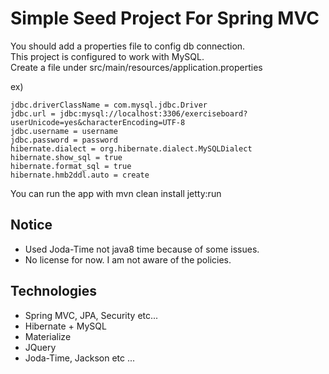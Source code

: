 Simple Seed Project For Spring MVC
==================================

You should add a properties file to config db connection.  
This project is configured to work with MySQL.  
Create a file under src/main/resources/application.properties

ex)  

    jdbc.driverClassName = com.mysql.jdbc.Driver
    jdbc.url = jdbc:mysql://localhost:3306/exerciseboard?userUnicode=yes&characterEncoding=UTF-8
    jdbc.username = username
    jdbc.password = password
    hibernate.dialect = org.hibernate.dialect.MySQLDialect
    hibernate.show_sql = true
    hibernate.format_sql = true
    hibernate.hmb2ddl.auto = create

You can run the app with
mvn clean install jetty:run

Notice
-------
* Used Joda-Time not java8 time because of some issues.
* No license for now. I am not aware of the policies.

Technologies
----------
* Spring MVC, JPA, Security etc...
* Hibernate + MySQL
* Materialize
* JQuery
* Joda-Time, Jackson etc ...
